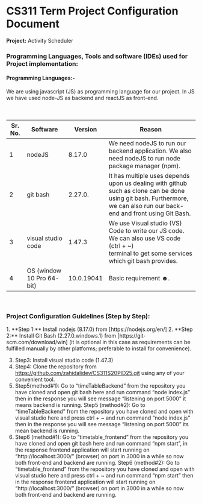 # CS311 Term Project Configuration Document
<span><b>Project:</b> Activity Scheduler </span>
<h3>Programming Languages, Tools and software (IDEs) used for Project implementation: </h3>
<h4>Programming Languages:-</h4>
<span>We are using javascript (JS) as programming language for our project. In JS we have used node-JS as backend and reactJS as front-end.</h4></br></br></br>

| Sr. No. | Software                   | Version    | Reason                                                                                               | 
| ------- | -------------------------- | ---------- | ---------------------------------------------------------------------------------------------------  |
| 1       | nodeJS                     | 8.17.0     | We need nodeJS to run our backend application. We also need nodeJS to run node package manager (npm).|
| 2       | git bash                   | 2.27.0.    | It has multiple uses depends upon us dealing with github such as clone can be done<br /> using git bash. Furthermore, we can also run our back-end and front using Git Bash.|
| 3       | visual studio code         | 1.47.3     | We use Visual studio (VS) Code to write our JS code. We can also use VS code (ctrl + ~) <br /> terminal to get some services which git bash provides.|
| 4       |  OS (window 10 Pro 64-bit) | 10.0.19041 | Basic requirement ☻.|

<br>
<h3>Project Configuration Guidelines (Step by Step):</h3>
 1. **Step 1:**  Install nodejs (8.17.0) from [https://nodejs.org/en/]
 2. **Step 2:** Install Git Bash  (2.27.0.windows.1)  from [https://git-scm.com/download/win] (it is optional in this case as requirements can be fulfilled manually by other platforms; preferable to install for convenience).
 
 3.	Step3: Install visual studio code (1.47.3)
4.	Step4: Clone the repository from https://github.com/zahidalidev/CS311S20PID25.git using any of your convenient tool.
5.	Step5(method#1): Go to “timeTableBackend” from the repository you have cloned and open git bash here and run command “node index.js” then in the response you will see message “listening on port 5000” it means backend is running.
Step5 (method#2): Go to “timeTableBackend”  from the repository you have cloned  and open with visual studio here and press ctrl + ~ and run command “node index.js” then in the response you will see message “listening on port 5000” its mean backend is running.
6.	Step6 (method#1): Go to “timetable_frontend” from the repository you have cloned and open git bash here and run command “npm start”, in the response frontend application will start running on “http://localhost:3000/” (browser) on port in 3000 in a while so now both front-end and backend are running.
Step6 (method#2):  Go to “timetable_frontend”  from the repository you have cloned  and open with visual studio here and press ctrl + ~ and run command “npm start” then in the response frontend application will start running on “http://localhost:3000/” (browser) on port in 3000 in a while so now both front-end and backend are running. 



